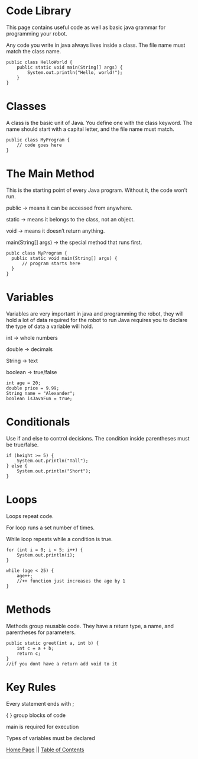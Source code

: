 # Code Library


This page contains useful code as well as basic java grammar for programming your robot.

Any code you write in java always lives inside a class. The file name must match the class name. 
```
public class HelloWorld {
    public static void main(String[] args) {
        System.out.println("Hello, world!");
    }
}
```
# Classes

A class is the basic unit of Java. You define one with the class keyword. The name should start with a capital letter, and the file name must match.
```
public class MyProgram {  
    // code goes here  
}  
```
# The Main Method

This is the starting point of every Java program. Without it, the code won’t run.

public → means it can be accessed from anywhere.

static → means it belongs to the class, not an object.

void → means it doesn’t return anything.

main(String[] args) → the special method that runs first.  
```
publc class MyProgram {
  public static void main(String[] args) {
      // program starts here
  }
}
```
# Variables
Variables are very important in java and programming the robot, they will hold a lot of data required for the robot to run 
Java requires you to declare the type of data a variable will hold.

int → whole numbers

double → decimals

String → text

boolean → true/false
```
int age = 20;
double price = 9.99;
String name = "Alexander";
boolean isJavaFun = true;
```
# Conditionals

Use if and else to control decisions. The condition inside parentheses must be true/false.
```
if (height >= 5) {
    System.out.println("Tall");
} else {
    System.out.println("Short");
}
```
# Loops

Loops repeat code.

For loop runs a set number of times.

While loop repeats while a condition is true.
```
for (int i = 0; i < 5; i++) {
    System.out.println(i);
}

while (age < 25) {
    age++;
    //++ function just increases the age by 1
}
```
# Methods

Methods group reusable code. They have a return type, a name, and parentheses for parameters.
```
public static greet(int a, int b) {
    int c = a + b;
    return c;
}
//if you dont have a return add void to it
```
# Key Rules

Every statement ends with ;

{ } group blocks of code

main is required for execution

Types of variables must be declared


[Home Page](https://potatzz.github.io/ms-robotics-resources.github.io/) || [Table of Contents](https://potatzz.github.io/ms-robotics-resources.github.io/table_of_contents.html)

